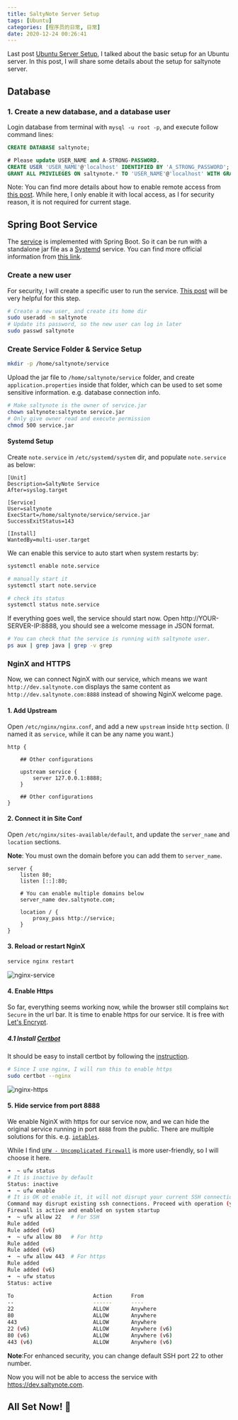 ```yaml
---
title: SaltyNote Server Setup 
tags: [Ubuntu]
categories: [程序员的日常, 日常]
date: 2020-12-24 00:26:41
---
```


Last post [Ubuntu Server Setup](https://hzhou.me/2020/12/23/ubuntu-server-setup/), I talked about the basic setup for an Ubuntu server. In this post, I will share some details about the setup for
saltynote server.
<!-- more -->

## Database

### 1. Create a new database, and a database user

Login database from terminal with `mysql -u root -p`, and execute follow command lines:

```sql
CREATE DATABASE saltynote;

# Please update USER_NAME and A-STRONG-PASSWORD.
CREATE USER 'USER_NAME'@'localhost' IDENTIFIED BY 'A_STRONG_PASSWORD';
GRANT ALL PRIVILEGES ON saltynote.* TO 'USER_NAME'@'localhost' WITH GRANT OPTION;
```

Note: You can find more details about how to enable remote access from [this post](https://hzhou.me/2014/04/21/mysql-enable-remote-access-and-create-a-new-user/). 
While here, I only enable it with local access, as I for security reason, it is not required for current stage.



## Spring Boot Service

The [service](https://github.com/SaltyNote/saltynote-service) is implemented with Spring Boot. So it can be run with a standalone jar file as a [Systemd](https://www.freedesktop.org/wiki/Software/systemd/) service.
You can find more official information from [this link](https://docs.spring.io/spring-boot/docs/current/reference/html/deployment.html#deployment-systemd-service).

### Create a new user
For security, I will create a specific user to run the service. [This post](https://www.baeldung.com/spring-boot-app-as-a-service) will be very helpful for this step.

```bash
# Create a new user, and create its home dir
sudo useradd -m saltynote
# Update its password, so the new user can log in later 
sudo passwd saltynote
```

### Create Service Folder & Service Setup

```bash
mkdir -p /home/saltynote/service
```

Upload the jar file to `/home/saltynote/service` folder, and create `application.properties` inside that folder, which can be used to set some sensitive information. e.g. database connection info.

```bash
# Make saltynote is the owner of service.jar
chown saltynote:saltynote service.jar
# Only give owner read and execute permission
chmod 500 service.jar
```

#### Systemd Setup
Create `note.service` in `/etc/systemd/system` dir, and populate `note.service` as below:
```systemd
[Unit]
Description=SaltyNote Service
After=syslog.target

[Service]
User=saltynote
ExecStart=/home/saltynote/service/service.jar
SuccessExitStatus=143

[Install]
WantedBy=multi-user.target
```
We can enable this service to auto start when system restarts by:
```bash
systemctl enable note.service

# manually start it
systemctl start note.service

# check its status
systemctl status note.service
```

If everything goes well, the service should start now.
Open http://YOUR-SERVER-IP:8888, you should see a welcome message in JSON format.



```bash
# You can check that the service is running with saltynote user.
ps aux | grep java | grep -v grep
```

### NginX and HTTPS

Now, we can connect NginX with our service, which means we want `http://dev.saltynote.com` displays the same content
as `http://dev.saltynote.com:8888` instead of showing NginX welcome page.

#### 1. Add Upstream

Open `/etc/nginx/nginx.conf`, and add a new `upstream` inside `http` section. (I named it as `service`, while it can be
any name you want.)

```nginx
http {

    ## Other configurations
    
    upstream service {
        server 127.0.0.1:8888;
    }

    ## Other configurations
}
```

#### 2. Connect it in Site Conf

Open `/etc/nginx/sites-available/default`, and update the `server_name` and `location` sections.

**Note**: You must own the domain before you can add them to `server_name`.

```nginx
server {
    listen 80;
    listen [::]:80;
    
    # You can enable multiple domains below
    server_name dev.saltynote.com;

    location / {
        proxy_pass http://service;
    }
}
```

#### 3. Reload or restart NginX

```bash
service nginx restart
```

![nginx-service](./images/nginx-service.png)

#### 4. Enable Https

So far, everything seems working now, while the browser still complains `Not Secure` in the url bar. It is time to
enable https for our service. It is free with [Let's Encrypt](https://letsencrypt.org/).

##### 4.1 Install [Certbot](https://certbot.eff.org/)

It should be easy to install certbot by following
the [instruction](https://certbot.eff.org/lets-encrypt/ubuntufocal-nginx).

```bash
# Since I use nginx, I will run this to enable https
sudo certbot --nginx
```

![nginx-https](/img/blog/nginx-https.png)

#### 5. Hide service from port 8888

We enable NginX with https for our service now, and we can hide the original service running in port `8888` from the
public. There are multiple solutions for this. e.g. [`iptables`](https://www.cyberciti.biz/faq/iptables-block-port/).

While I find [`UFW - Uncomplicated Firewall`](https://help.ubuntu.com/community/UFW) is more user-friendly, so I will
choose it here.

```bash
➜  ~ ufw status
# It is inactive by default
Status: inactive
➜  ~ ufw enable
# It is OK ot enable it, it will not disrupt your current SSH connection
Command may disrupt existing ssh connections. Proceed with operation (y|n)? y
Firewall is active and enabled on system startup
➜  ~ ufw allow 22   # For SSH
Rule added
Rule added (v6)
➜  ~ ufw allow 80   # For http 
Rule added
Rule added (v6)
➜  ~ ufw allow 443  # For https 
Rule added
Rule added (v6)
➜  ~ ufw status
Status: active

To                         Action      From
--                         ------      ----
22                         ALLOW       Anywhere
80                         ALLOW       Anywhere
443                        ALLOW       Anywhere
22 (v6)                    ALLOW       Anywhere (v6)
80 (v6)                    ALLOW       Anywhere (v6)
443 (v6)                   ALLOW       Anywhere (v6)
```

**Note**:For enhanced security, you can change default SSH port 22 to other number.

Now you will not be able to access the service with https://dev.saltynote.com.

## All Set Now! 🎉

